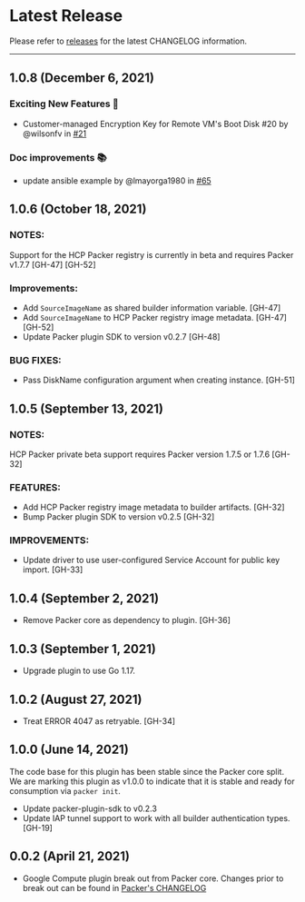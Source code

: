 # Latest Release

Please refer to [releases](https://github.com/hashicorp/packer-plugin-vsphere/releases) for the latest CHANGELOG information.

---
## 1.0.8 (December 6, 2021)

### Exciting New Features 🎉
* Customer-managed Encryption Key for Remote VM's Boot Disk #20 by @wilsonfv in [#21](https://github.com/hashicorp/packer-plugin-googlecompute/pull/21)
### Doc improvements 📚
* update ansible example by @lmayorga1980 in [#65](https://github.com/hashicorp/packer-plugin-googlecompute/pull/65)

## 1.0.6 (October 18, 2021)

### NOTES:
Support for the HCP Packer registry is currently in beta and requires 
Packer v1.7.7 [GH-47] [GH-52]

### Improvements:
* Add `SourceImageName` as shared builder information variable. [GH-47]
* Add `SourceImageName` to HCP Packer registry image metadata. [GH-47] [GH-52]
* Update Packer plugin SDK to version v0.2.7 [GH-48]

### BUG FIXES:
* Pass DiskName configuration argument when creating instance. [GH-51]

## 1.0.5 (September 13, 2021)

### NOTES:
HCP Packer private beta support requires Packer version 1.7.5 or 1.7.6 [GH-32]

### FEATURES:
* Add HCP Packer registry image metadata to builder artifacts. [GH-32]
* Bump Packer plugin SDK to version v0.2.5 [GH-32]

### IMPROVEMENTS:
* Update driver to use user-configured Service Account for public key import.
    [GH-33]

## 1.0.4 (September 2, 2021)

* Remove Packer core as dependency to plugin. [GH-36]

## 1.0.3 (September 1, 2021)

* Upgrade plugin to use Go 1.17.

## 1.0.2 (August 27, 2021)

* Treat ERROR 4047 as retryable. [GH-34]

## 1.0.0 (June 14, 2021)
The code base for this plugin has been stable since the Packer core split.
We are marking this plugin as v1.0.0 to indicate that it is stable and ready for consumption via `packer init`.

* Update packer-plugin-sdk to v0.2.3
* Update IAP tunnel support to work with all builder authentication types. [GH-19]


## 0.0.2 (April 21, 2021)

* Google Compute plugin break out from Packer core. Changes prior to break out can be found in [Packer's CHANGELOG](https://github.com/hashicorp/packer/blob/master/CHANGELOG.md)
